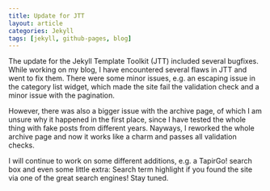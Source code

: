 ```yaml
---
title: Update for JTT
layout: article
categories: Jekyll
tags: [jekyll, github-pages, blog]
---
```

The update for the Jekyll Template Toolkit (JTT) included several bugfixes.  
While working on my blog, I have encountered several flaws in JTT and went to fix them. There were some minor issues,
e.g. an escaping issue in the category list widget, which made the site fail the validation check and a minor issue
with the pagination.

However, there was also a bigger issue with the archive page, of which I am unsure why it happened in the first place, since I
have tested the whole thing with fake posts from different years. Nayways, I reworked the whole archive page and now it works like
a charm and passes all validation checks.

I will continue to work on some different additions, e.g. a TapirGo! search box and even some little extra:
Search term highlight if you found the site via one of the great search engines! Stay tuned.



